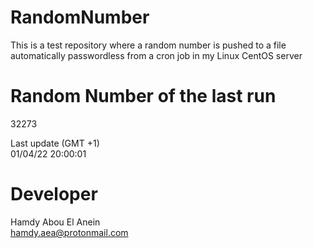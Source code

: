 # RandomNumber    
This is a test repository where a random number is pushed to a file automatically passwordless from a cron job in my Linux CentOS server    
# Random Number of the last run   
32273
      
Last update (GMT +1)    
01/04/22 20:00:01
# Developer    
Hamdy Abou El Anein   
hamdy.aea@protonmail.com
